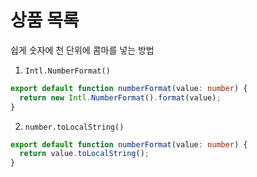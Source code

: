 # 상품 목록

쉽게 숫자에 천 단위에 콤마를 넣는 방법

1. `Intl.NumberFormat()`

```ts
export default function numberFormat(value: number) {
  return new Intl.NumberFormat().format(value);
}
```

2. `number.toLocalString()`

```ts
export default function numberFormat(value: number) {
  return value.toLocalString();
}
```
